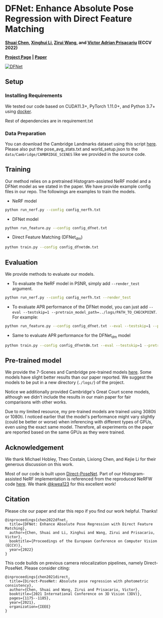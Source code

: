 # DFNet: Enhance Absolute Pose Regression with Direct Feature Matching

**[Shuai Chen](https://scholar.google.com/citations?user=c0xTh_YAAAAJ&hl=en), [Xinghui Li](https://scholar.google.com/citations?user=XLlgbBoAAAAJ&hl=en), [Zirui Wang](https://scholar.google.com/citations?user=zCBKqa8AAAAJ&hl=en), and [Victor Adrian Prisacariu](https://scholar.google.com/citations?user=GmWA-LoAAAAJ&hl=en) (ECCV 2022)**

**[Project Page](https://dfnet.active.vision) | [Paper](https://arxiv.org/abs/2204.00559)**

[![DFNet](imgs/DFNet.png)](https://arxiv.org/abs/2204.00559)

## Setup
### Installing Requirements
We tested our code based on CUDA11.3+, PyTorch 1.11.0+, and Python 3.7+ using [docker](https://docs.docker.com/engine/install/ubuntu/).

Rest of dependencies are in requirement.txt

### Data Preparation
You can download the Cambridge Landmarks dataset using this script [here](https://github.com/vislearn/dsacstar/blob/master/datasets/setup_cambridge.py). Please also put the pose_avg_stats.txt and world_setup.json to the `data/Cambridge/CAMBRIDGE_SCENES` like we provided in the source code.

## Training

Our method relies on a pretrained Histogram-assisted NeRF model and a DFNet model as we stated in the paper. We have provide example config files in our repo. The followings are examples to train the models.

- NeRF model

```sh
python run_nerf.py --config config_nerfh.txt
```

- DFNet model

```sh
python run_feature.py --config config_dfnet.txt
```

- Direct Feature Matching (DFNet<sub>dm</sub>)

```sh
python train.py --config config_dfnetdm.txt
```

## Evaluation
We provide methods to evaluate our models.
- To evaluate the NeRF model in PSNR, simply add `--render_test` argument.

```sh
python run_nerf.py --config config_nerfh.txt --render_test
```

- To evaluate APR performance of the DFNet model, you can just add `--eval --testskip=1 --pretrain_model_path=../logs/PATH_TO_CHECKPOINT`. For example:

```sh
python run_feature.py --config config_dfnet.txt --eval --testskip=1 --pretrain_model_path=../logs/heads/dfnet/checkpoint.pt
```

- Same to evaluate APR performance for the DFNet<sub>dm</sub> model

```sh
python train.py --config config_dfnetdm.txt --eval --testskip=1 --pretrain_model_path=../logs/heads/dfnetdm/checkpoint.pt
```

## Pre-trained model
We provide the 7-Scenes and Cambridge pre-trained models [here](https://www.robots.ox.ac.uk/~shuaic/DFNet2022/pretrain_models.tar.gz). Some models have slight better results than our paper reported. We suggest the models to be put in a new directory (`./logs/`) of the project.

Notice we additionally provided Cambridge's Great Court scene models, although we didn't include the results in our main paper for fair comparisons with other works. 

Due to my limited resource, my pre-trained models are trained using 3080ti or 1080ti. I noticed earlier that the model's performance might vary slightly (could be better or worse) when inferencing with different types of GPUs, even using the exact same model. Therefore, all experiments on the paper are reported based on the same GPUs as they were trained.

## Acknowledgement
We thank Michael Hobley, Theo Costain, Lixiong Chen, and Kejie Li for their generous discussion on this work.

Most of our code is built upon [Direct-PoseNet](https://github.com/ActiveVisionLab/direct-posenet). Part of our Histogram-assisted NeRF implementation is referenced from the reproduced NeRFW code [here](https://github.com/kwea123/nerf_pl/tree/nerfw). We thank [@kwea123](https://github.com/kwea123) for this excellent work!

## Citation
Please cite our paper and star this repo if you find our work helpful. Thanks!
```
@inproceedings{chen2022dfnet,
  title={DFNet: Enhance Absolute Pose Regression with Direct Feature Matching},
  author={Chen, Shuai and Li, Xinghui and Wang, Zirui and Prisacariu, Victor},
  booktitle={Proceedings of the European Conference on Computer Vision (ECCV)},
  year={2022}
}
```
This code builds on previous camera relocalization pipelines, namely Direct-PoseNet. Please consider citing:
```
@inproceedings{chen2021direct,
  title={Direct-PoseNet: Absolute pose regression with photometric consistency},
  author={Chen, Shuai and Wang, Zirui and Prisacariu, Victor},
  booktitle={2021 International Conference on 3D Vision (3DV)},
  pages={1175--1185},
  year={2021},
  organization={IEEE}
}
```
